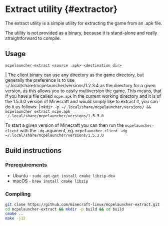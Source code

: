 # Extract utility {#extractor}

The extract utility is a simple utility for extracting the game from an
.apk file.

The utility is not provided as a binary, because it is stand-alone and
really straightforward to compile.

## Usage

`mcpelauncher-extract <source .apk> <destination dir>`

| The client binary can use any directory as the game directory, but
  generally the preference is to use
  \~/.local/share/mcpelauncher/versions/1.2.3.4 as the directory for a
  given version, as this allows you to easily multiversion the game.
  This means, that if you have a file called `mcpe.apk` in the current
  working directory and it is of the 1.5.3.0 version of Minecraft and
  would simply like to extract it, you can do it as follows:
| `mkdir -p ~/.local/share/mcpelauncher/versions/ && mcpelauncher extract mcpe.apk ~/.local/share/mcpelauncher/versions/1.5.3.0`

To start a given version of Minecraft you can then run the
`mcpelauncher-client` with the `-dg` argument, eg.
`mcpelauncher-client -dg ~/.local/share/mcpelauncher/versions/1.5.3.0`

## Build instructions

### Prerequirements

-   Ubuntu - `sudo apt-get install cmake libzip-dev`
-   macOS - `brew install cmake libzip`

### Compiling

``` bash
git clone https://github.com/minecraft-linux/mcpelauncher-extract.git -b ng
cd mcpelauncher-extract && mkdir -p build && cd build
cmake ..
make -j12
```
